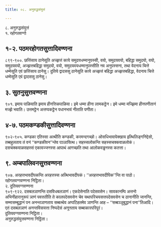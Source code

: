 ```yaml
---
title: ०८. अनुरुद्धसंयुत्तं

---
```

८. अनुरुद्धसंयुत्तं  
१. रहोगतवग्गो  


## १-२. पठमरहोगतसुत्तादिवण्णना

८९९-९००. छत्तिंसाय ठानेसूति अज्झत्तं काये समुदयधम्मानुपस्सी, वयो, समुदयवयो, बहिद्धा समुदयो, वयो, समुदयवयो, अज्झत्तबहिद्धा समुदयो, वयो, समुदयवयधम्मानुपस्सीति नव अनुपस्सना, तथा वेदनाय चित्ते धम्मेसूति एवं छत्तिंसाय ठानेसु। दुतिये द्वादससु ठानेसूति काये अज्झत्तं बहिद्धा अज्झत्तबहिद्धा, वेदनाय चित्ते धम्मेसूति एवं द्वादससु ठानेसु।  


## ३. सुतनुसुत्तवण्णना

९०१. इमाय पाळियाति इमाय हीनत्तिकपाळिया। इमे धम्मा हीना लामकट्ठेन। इमे धम्मा मज्झिमा हीनपणीतानं मज्झे भवाति। उत्तमट्ठेन अत्तप्पकट्ठेन पधानभावं नीताति पणीता।  


## ४-७. पठमकण्डकीसुत्तादिवण्णना

९०२-९०५. कण्डका एतिस्सा अत्थीति कण्डकी, करमन्दगच्छो। ओसधिभावापेक्खाय इत्थिलिङ्गनिद्देसो, तब्बहुलताय तं वनं ‘‘कण्डकीवन’’न्तेव पञ्‍ञायित्थ। सहस्सलोकन्ति सहस्सचक्‍कवाळलोकं। दसचक्‍कवाळसहस्सं एकावज्‍जनस्स आपाथं आगच्छति तथा आलोकवड्ढनस्स कतत्ता।  


## ९. अम्बपालिवनसुत्तवण्णना

९०७. अरहत्तभावदीपकन्ति अरहत्तस्स अत्थिभावदीपकं। ‘‘अरहत्तभावदीपिक’’न्ति वा पाठो।  
रहोगतवग्गवण्णना निट्ठिता।  
२. दुतियवग्गवण्णना  
९०९-९२२. दसबलञाणन्ति दसविधबलञाणं। एकदेसेनाति पदेसवसेन। सावकानम्पि अत्तनो अभिनीहारानुरूपं ञाणं पवत्ततीति ते कालपदेसवसेन चेव यथापरिचयसत्तपदेसवसेन च ठानानीति जानन्ति, सम्मासम्बुद्धानं पन अनन्तञाणताय सब्बत्थेव अप्पटिहतमेव ञाणन्ति आह – ‘‘सब्बञ्‍ञुबुद्धानं पना’’तिआदि। एतं दसबलञाणं अनन्तविसयत्ता निप्पदेसं अनूनताय सब्बाकारपरिपूरं।  
दुतियवग्गवण्णना निट्ठिता।  
अनुरुद्धसंयुत्तवण्णना निट्ठिता।  